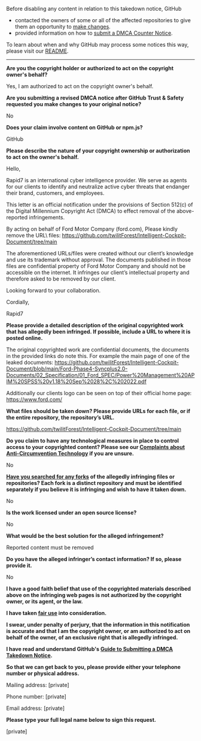 Before disabling any content in relation to this takedown notice, GitHub
- contacted the owners of some or all of the affected repositories to give them an opportunity to [make changes](https://docs.github.com/en/github/site-policy/dmca-takedown-policy#a-how-does-this-actually-work).
- provided information on how to [submit a DMCA Counter Notice](https://docs.github.com/en/articles/guide-to-submitting-a-dmca-counter-notice).

To learn about when and why GitHub may process some notices this way, please visit our [README](https://github.com/github/dmca/blob/master/README.md#anatomy-of-a-takedown-notice).

---

**Are you the copyright holder or authorized to act on the copyright owner's behalf?**

Yes, I am authorized to act on the copyright owner's behalf.

**Are you submitting a revised DMCA notice after GitHub Trust & Safety requested you make changes to your original notice?**

No

**Does your claim involve content on GitHub or npm.js?**

GitHub

**Please describe the nature of your copyright ownership or authorization to act on the owner's behalf.**

Hello,

Rapid7 is an international cyber intelligence provider. We serve as agents for our clients to identify and neutralize active cyber threats that endanger their brand, customers, and employees.

This letter is an official notification under the provisions of Section 512(c) of the Digital Millennium Copyright Act (DMCA) to effect removal of the above-reported infringements.

By acting on behalf of Ford Motor Company (ford.com), Please kindly remove the URL\ files: https://github.com/twilitForest/Intelligent-Cockpit-Document/tree/main

The aforementioned URLs/files were created without our client’s knowledge and use its trademark without approval. The documents published in those files are confidential property of Ford Motor Company and should not be accessible on the internet.
It infringes our client’s intellectual property and therefore asked to be removed by our client.

Looking forward to your collaboration.

Cordially,

Rapid7

**Please provide a detailed description of the original copyrighted work that has allegedly been infringed. If possible, include a URL to where it is posted online.**

The original copyrighted work are confidential documents, the documents in the provided links do note this. For example the main page of one of the leaked documents: https://github.com/twilitForest/Intelligent-Cockpit-Document/blob/main/Ford-Phase4-Syncplus2.0-Documents/02_Specification/01_Ford_SPEC/Power%20Management%20APIM%20SPSS%20v1.18%20Sep%2028%2C%202022.pdf

Additionally our clients logo can be seen on top of their official home page: https://www.ford.com/

**What files should be taken down? Please provide URLs for each file, or if the entire repository, the repository’s URL.**

https://github.com/twilitForest/Intelligent-Cockpit-Document/tree/main

**Do you claim to have any technological measures in place to control access to your copyrighted content? Please see our <a href="https://docs.github.com/articles/guide-to-submitting-a-dmca-takedown-notice#complaints-about-anti-circumvention-technology">Complaints about Anti-Circumvention Technology</a> if you are unsure.**

No

**<a href="https://docs.github.com/articles/dmca-takedown-policy#b-what-about-forks-or-whats-a-fork">Have you searched for any forks</a> of the allegedly infringing files or repositories? Each fork is a distinct repository and must be identified separately if you believe it is infringing and wish to have it taken down.**

No

**Is the work licensed under an open source license?**

No

**What would be the best solution for the alleged infringement?**

Reported content must be removed

**Do you have the alleged infringer’s contact information? If so, please provide it.**

No

**I have a good faith belief that use of the copyrighted materials described above on the infringing web pages is not authorized by the copyright owner, or its agent, or the law.**

**I have taken <a href="https://www.lumendatabase.org/topics/22">fair use</a> into consideration.**

**I swear, under penalty of perjury, that the information in this notification is accurate and that I am the copyright owner, or am authorized to act on behalf of the owner, of an exclusive right that is allegedly infringed.**

**I have read and understand GitHub's <a href="https://docs.github.com/articles/guide-to-submitting-a-dmca-takedown-notice/">Guide to Submitting a DMCA Takedown Notice</a>.**

**So that we can get back to you, please provide either your telephone number or physical address.**

Mailing address: [private]

Phone number: [private]

Email address: [private]

**Please type your full legal name below to sign this request.**

[private]
